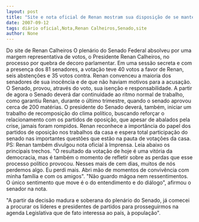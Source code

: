 ```yaml
---
layout: post
title: "Site e nota oficial de Renan mostram sua disposição de se manter na presidência do Senado"
date: 2007-09-12
tags: diário oficial,Nota,Renan Calheiros,Senado,site
author: None
---
```

Do site de Renan Calheiros
O plen&aacute;rio do Senado Federal absolveu por uma margem representativa de votos, o Presidente Renan Calheiros, no processo por quebra de decoro parlamentar. Em uma sess&atilde;o secreta e com a presen&ccedil;a dos 81 senadores, a vota&ccedil;&atilde;o teve 40 votos a favor de Renan, seis absten&ccedil;&otilde;es e 35 votos contra. 
Renan convenceu a maioria dos senadores de sua inoc&ecirc;ncia e de que n&atilde;o haviam motivos para a acusa&ccedil;&atilde;o. O Senado, provou, atrav&eacute;s do voto, sua isen&ccedil;&atilde;o e responsabilidade. 
A partir de agora o Senado dever&aacute; dar continuidade ao ritmo normal de trabalho, como garantiu Renan, durante o &uacute;ltimo trimestre, quando o senado aprovou cerca de 200 mat&eacute;rias. 
O presidente do Senado dever&aacute;, tamb&eacute;m, iniciar um trabalho de recomposi&ccedil;&atilde;o do clima pol&iacute;tico, buscando refor&ccedil;ar o relacionamento com os partidos de oposi&ccedil;&atilde;o, que apesar de abalados pela crise, jamais foram rompidos. 
Renan reconhece a import&acirc;ncia do papel dos partidos de oposi&ccedil;&atilde;o nos trabalhos da casa e espera total participa&ccedil;&atilde;o do senado nas importantes quest&otilde;es que est&atilde;o na pauta de vota&ccedil;&otilde;es da casa. 
PS: Renan tamb&eacute;m divulgou nota oficial &agrave; Imprensa. Leia abaixo os principais trechos.
&quot;O resultado da vota&ccedil;&atilde;o de hoje &eacute; uma vit&oacute;ria da democracia, mas &eacute; tamb&eacute;m o momento de refletir sobre as perdas que esse processo pol&iacute;tico provocou. Nesses mais de cem dias, muitos de n&oacute;s perdemos algo. Eu perdi mais. Abri m&atilde;o de momentos de conviv&ecirc;ncia com minha fam&iacute;lia e com os amigos&quot;. 
&quot;N&atilde;o guardo m&aacute;goa nem ressentimentos. O &uacute;nico sentimento que move &eacute; o do entendimento e do di&aacute;logo&quot;, afirmou o senador na nota. 


&quot;A partir da decis&atilde;o madura e soberana do plen&aacute;rio do Senado, j&aacute; comecei a procurar os l&iacute;deres e presidentes de partidos para prosseguirmos na agenda Legislativa que de fato interessa ao pa&iacute;s, &agrave; popula&ccedil;&atilde;o&quot;. 